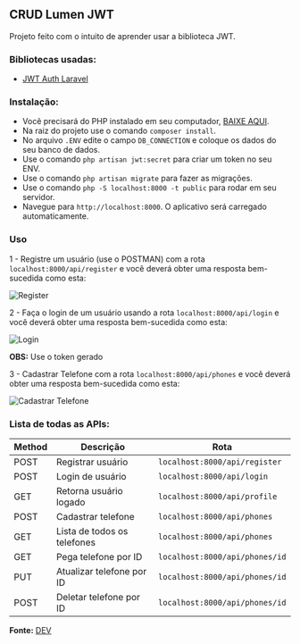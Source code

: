 ## CRUD Lumen JWT

Projeto feito com o intuito de aprender usar a biblioteca JWT.

### Bibliotecas usadas:
* [JWT Auth Laravel](https://github.com/tymondesigns/jwt-auth)

### Instalação: 

* Você precisará do PHP instalado em seu computador, [BAIXE AQUI](https://www.php.net/downloads). 
* Na raiz do projeto use o comando `composer install`. 
* No arquivo `.ENV` edite o campo `DB_CONNECTION` e coloque os dados do seu banco de dados.
* Use o comando `php artisan jwt:secret` para criar um token no seu ENV.
* Use o comando `php artisan migrate` para fazer as migrações.
* Use o comando `php -S localhost:8000 -t public` para rodar em seu servidor.
* Navegue para `http://localhost:8000`. O aplicativo será carregado automaticamente.

### Uso
1 - Registre um usuário (use o POSTMAN) com a rota `localhost:8000/api/register` e você deverá obter uma resposta bem-sucedida como esta:

![Register](https://i.imgur.com/2k4Anas.png)

2 - Faça o login de um usuário usando a rota `localhost:8000/api/login` e você deverá obter uma resposta bem-sucedida como esta:

![Login](https://i.imgur.com/45jeAVC.png)

**OBS:** Use o token gerado

3 - Cadastrar Telefone com a rota `localhost:8000/api/phones` e você deverá obter uma resposta bem-sucedida como esta:

![Cadastrar Telefone](https://i.imgur.com/fGfeO9F.png)

### Lista de todas as APIs:
Method   | Descrição | Rota
--------- | ------ | ------
POST | Registrar usuário | `localhost:8000/api/register`
POST | Login de usuário | `localhost:8000/api/login`
GET | Retorna usuário logado | `localhost:8000/api/profile`
POST | Cadastrar telefone | `localhost:8000/api/phones`
GET | Lista de todos os telefones | `localhost:8000/api/phones`
GET | Pega telefone por ID | `localhost:8000/api/phones/id`
PUT | Atualizar telefone por ID | `localhost:8000/api/phones/id`
POST | Deletar telefone por ID | `localhost:8000/api/phones/id`

**Fonte:** [DEV](https://dev.to/ndiecodes/build-a-jwt-authenticated-api-with-lumen-2afm)
